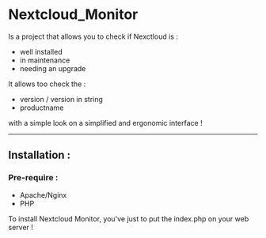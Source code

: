 # Nextcloud_Monitor

Is a project that allows you to check if Nexctloud is :
- well installed
- in maintenance
- needing an upgrade

It allows too check the :

- version / version in string
- productname

with a simple look on a simplified and ergonomic interface !

-----------------

## Installation :

### Pre-require :
* Apache/Nginx
* PHP

To install Nextcloud Monitor, you've just to put the index.php on your web server !
